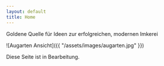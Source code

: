 ```yaml
---
layout: default
title: Home
---
```


<p class="message">
    Goldene Quelle für Ideen zur erfolgreichen, modernen Imkerei
</p>

![Augarten Ansicht]({{ "/assets/images/augarten.jpg" }})

Diese Seite ist in Bearbeitung.